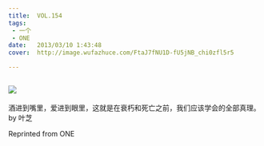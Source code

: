 ```yaml
---
title:	VOL.154
tags:
 - 一个
 - ONE
date:	2013/03/10 1:43:48
cover:	http://image.wufazhuce.com/FtaJ7fNU1D-fU5jNB_chi0zfl5r5

---
```

![](http://image.wufazhuce.com/FtaJ7fNU1D-fU5jNB_chi0zfl5r5)
---

酒进到嘴里，爱进到眼里，这就是在衰朽和死亡之前，我们应该学会的全部真理。by 叶芝
 
Reprinted from ONE
